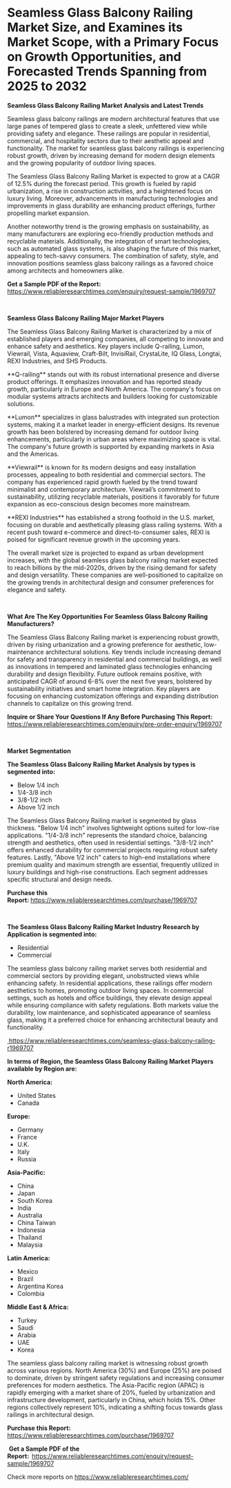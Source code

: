 <p><h1>Seamless Glass Balcony Railing Market Size, and Examines its Market Scope, with a Primary Focus on Growth Opportunities, and Forecasted Trends Spanning from 2025 to 2032</h1></p><p><strong>Seamless Glass Balcony Railing Market Analysis and Latest Trends</strong></p>
<p><p>Seamless glass balcony railings are modern architectural features that use large panes of tempered glass to create a sleek, unfettered view while providing safety and elegance. These railings are popular in residential, commercial, and hospitality sectors due to their aesthetic appeal and functionality. The market for seamless glass balcony railings is experiencing robust growth, driven by increasing demand for modern design elements and the growing popularity of outdoor living spaces.</p><p>The Seamless Glass Balcony Railing Market is expected to grow at a CAGR of 12.5% during the forecast period. This growth is fueled by rapid urbanization, a rise in construction activities, and a heightened focus on luxury living. Moreover, advancements in manufacturing technologies and improvements in glass durability are enhancing product offerings, further propelling market expansion. </p><p>Another noteworthy trend is the growing emphasis on sustainability, as many manufacturers are exploring eco-friendly production methods and recyclable materials. Additionally, the integration of smart technologies, such as automated glass systems, is also shaping the future of this market, appealing to tech-savvy consumers. The combination of safety, style, and innovation positions seamless glass balcony railings as a favored choice among architects and homeowners alike.</p></p>
<p><strong>Get a Sample PDF of the Report:&nbsp;</strong> <a href="https://www.reliableresearchtimes.com/enquiry/request-sample/1969707?utm_campaign=2273&utm_medium=2&utm_source=Github&utm_content=ia&utm_term=03042025&utm_id=seamless-glass-balcony-railing">https://www.reliableresearchtimes.com/enquiry/request-sample/1969707</a></p>
<p>&nbsp;</p>
<p><strong>Seamless Glass Balcony Railing Major Market Players</strong></p>
<p><p>The Seamless Glass Balcony Railing Market is characterized by a mix of established players and emerging companies, all competing to innovate and enhance safety and aesthetics. Key players include Q-railing, Lumon, Viewrail, Vista, Aquaview, Craft-Bilt, InvisiRail, CrystaLite, IQ Glass, Longtai, REXI Industries, and SHS Products.</p><p>**Q-railing** stands out with its robust international presence and diverse product offerings. It emphasizes innovation and has reported steady growth, particularly in Europe and North America. The company's focus on modular systems attracts architects and builders looking for customizable solutions.</p><p>**Lumon** specializes in glass balustrades with integrated sun protection systems, making it a market leader in energy-efficient designs. Its revenue growth has been bolstered by increasing demand for outdoor living enhancements, particularly in urban areas where maximizing space is vital. The company's future growth is supported by expanding markets in Asia and the Americas.</p><p>**Viewrail** is known for its modern designs and easy installation processes, appealing to both residential and commercial sectors. The company has experienced rapid growth fueled by the trend toward minimalist and contemporary architecture. Viewrail’s commitment to sustainability, utilizing recyclable materials, positions it favorably for future expansion as eco-conscious design becomes more mainstream.</p><p>**REXI Industries** has established a strong foothold in the U.S. market, focusing on durable and aesthetically pleasing glass railing systems. With a recent push toward e-commerce and direct-to-consumer sales, REXI is poised for significant revenue growth in the upcoming years.</p><p>The overall market size is projected to expand as urban development increases, with the global seamless glass balcony railing market expected to reach billions by the mid-2020s, driven by the rising demand for safety and design versatility. These companies are well-positioned to capitalize on the growing trends in architectural design and consumer preferences for elegance and safety.</p></p>
<p>&nbsp;</p>
<p><strong>What Are The Key Opportunities For Seamless Glass Balcony Railing Manufacturers?</strong></p>
<p><p>The Seamless Glass Balcony Railing market is experiencing robust growth, driven by rising urbanization and a growing preference for aesthetic, low-maintenance architectural solutions. Key trends include increasing demand for safety and transparency in residential and commercial buildings, as well as innovations in tempered and laminated glass technologies enhancing durability and design flexibility. Future outlook remains positive, with anticipated CAGR of around 6-8% over the next five years, bolstered by sustainability initiatives and smart home integration. Key players are focusing on enhancing customization offerings and expanding distribution channels to capitalize on this growing trend.</p></p>
<p><strong>Inquire or Share Your Questions If Any Before Purchasing This Report:</strong> <a href="https://www.reliableresearchtimes.com/enquiry/pre-order-enquiry/1969707?utm_campaign=2273&utm_medium=2&utm_source=Github&utm_content=ia&utm_term=03042025&utm_id=seamless-glass-balcony-railing">https://www.reliableresearchtimes.com/enquiry/pre-order-enquiry/1969707</a></p>
<p>&nbsp;</p>
<p><strong>Market Segmentation</strong></p>
<p><strong>The Seamless Glass Balcony Railing Market Analysis by types is segmented into:</strong></p>
<p><ul><li>Below 1/4 inch</li><li>1/4-3/8 inch</li><li>3/8-1/2 inch</li><li>Above 1/2 inch</li></ul></p>
<p><p>The Seamless Glass Balcony Railing market is segmented by glass thickness. "Below 1/4 inch" involves lightweight options suited for low-rise applications. "1/4-3/8 inch" represents the standard choice, balancing strength and aesthetics, often used in residential settings. "3/8-1/2 inch" offers enhanced durability for commercial projects requiring robust safety features. Lastly, "Above 1/2 inch" caters to high-end installations where premium quality and maximum strength are essential, frequently utilized in luxury buildings and high-rise constructions. Each segment addresses specific structural and design needs.</p></p>
<p><strong>Purchase this Report:&nbsp;</strong><a href="https://www.reliableresearchtimes.com/purchase/1969707?utm_campaign=2273&utm_medium=2&utm_source=Github&utm_content=ia&utm_term=03042025&utm_id=seamless-glass-balcony-railing">https://www.reliableresearchtimes.com/purchase/1969707</a></p>
<p>&nbsp;</p>
<p><strong>The Seamless Glass Balcony Railing Market Industry Research by Application is segmented into:</strong></p>
<p><ul><li>Residential</li><li>Commercial</li></ul></p>
<p><p>The seamless glass balcony railing market serves both residential and commercial sectors by providing elegant, unobstructed views while enhancing safety. In residential applications, these railings offer modern aesthetics to homes, promoting outdoor living spaces. In commercial settings, such as hotels and office buildings, they elevate design appeal while ensuring compliance with safety regulations. Both markets value the durability, low maintenance, and sophisticated appearance of seamless glass, making it a preferred choice for enhancing architectural beauty and functionality.</p></p>
<p><a href="https://www.reliableresearchtimes.com/seamless-glass-balcony-railing-r1969707?utm_campaign=2273&utm_medium=2&utm_source=Github&utm_content=ia&utm_term=03042025&utm_id=seamless-glass-balcony-railing">&nbsp;https://www.reliableresearchtimes.com/seamless-glass-balcony-railing-r1969707</a></p>
<p><strong>In terms of Region, the Seamless Glass Balcony Railing Market Players available by Region are:</strong></p>
<p>
    <p> <strong> North America: </strong>
        <ul>
            <li>United States</li>
            <li>Canada</li>
        </ul>
        </p> 
    <p> <strong> Europe: </strong>
        <ul>
            <li>Germany</li>
            <li>France</li>
            <li>U.K.</li>
            <li>Italy</li>
            <li>Russia</li>
        </ul>
        </p> 
    <p> <strong> Asia-Pacific: </strong>
        <ul>
            <li>China</li>
            <li>Japan</li>
            <li>South Korea</li>
            <li>India</li>
            <li>Australia</li>
            <li>China Taiwan</li>
            <li>Indonesia</li>
            <li>Thailand</li>
            <li>Malaysia</li>
        </ul>
        </p> 
    <p> <strong> Latin America: </strong>
        <ul>
            <li>Mexico</li>
            <li>Brazil</li>
            <li>Argentina Korea</li>
            <li>Colombia</li>
        </ul>
        </p> 
    <p> <strong> Middle East & Africa: </strong>
        <ul>
            <li>Turkey</li>
            <li>Saudi</li>
            <li>Arabia</li>
            <li>UAE</li>
            <li>Korea</li>
        </ul>
    </p>
    </p>
<p><p>The seamless glass balcony railing market is witnessing robust growth across various regions. North America (30%) and Europe (25%) are poised to dominate, driven by stringent safety regulations and increasing consumer preferences for modern aesthetics. The Asia-Pacific region (APAC) is rapidly emerging with a market share of 20%, fueled by urbanization and infrastructure development, particularly in China, which holds 15%. Other regions collectively represent 10%, indicating a shifting focus towards glass railings in architectural design.</p></p>
<p><strong>Purchase this Report: </strong><a href="https://www.reliableresearchtimes.com/purchase/1969707?utm_campaign=2273&utm_medium=2&utm_source=Github&utm_content=ia&utm_term=03042025&utm_id=seamless-glass-balcony-railing">https://www.reliableresearchtimes.com/purchase/1969707</a></p>
<p>&nbsp;<strong>Get a Sample PDF of the Report:&nbsp;&nbsp;</strong><a href="https://www.reliableresearchtimes.com/enquiry/request-sample/1969707?utm_campaign=2273&utm_medium=2&utm_source=Github&utm_content=ia&utm_term=03042025&utm_id=seamless-glass-balcony-railing">https://www.reliableresearchtimes.com/enquiry/request-sample/1969707</a></p>
<p><strong></strong></p>
<p>Check more reports on <a href="https://www.reliableresearchtimes.com/?utm_campaign=2273&utm_medium=2&utm_source=Github&utm_content=ia&utm_term=03042025&utm_id=seamless-glass-balcony-railing">https://www.reliableresearchtimes.com/</a></p>